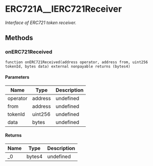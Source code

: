# ERC721A\_\_IERC721Receiver

_Interface of ERC721 token receiver._

## Methods

### onERC721Received

```solidity
function onERC721Received(address operator, address from, uint256 tokenId, bytes data) external nonpayable returns (bytes4)
```

#### Parameters

| Name     | Type    | Description |
| -------- | ------- | ----------- |
| operator | address | undefined   |
| from     | address | undefined   |
| tokenId  | uint256 | undefined   |
| data     | bytes   | undefined   |

#### Returns

| Name | Type   | Description |
| ---- | ------ | ----------- |
| \_0  | bytes4 | undefined   |
